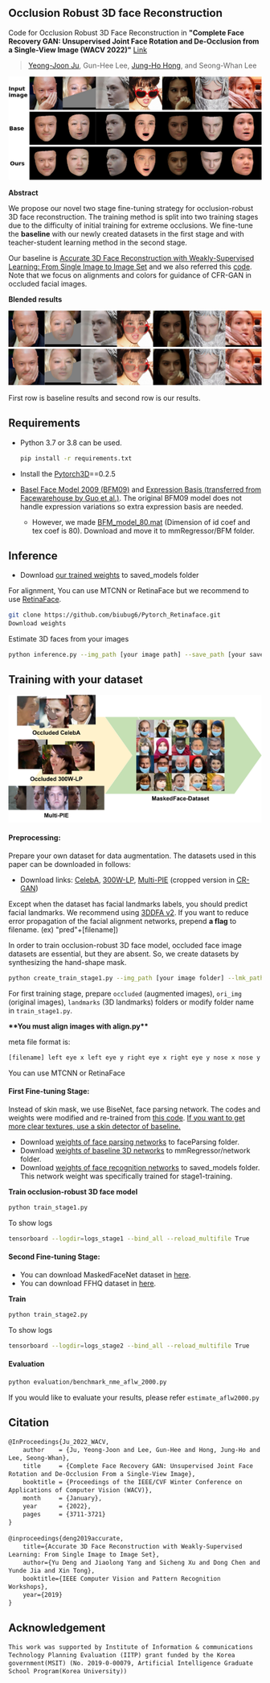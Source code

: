 ## Occlusion Robust 3D face Reconstruction

Code for Occlusion Robust 3D Face Reconstruction in **"Complete Face Recovery GAN: Unsupervised Joint Face Rotation and De-Occlusion from a Single-View Image (WACV 2022)"** [Link](https://github.com/yeongjoonJu/CFR-GAN)

> [Yeong-Joon Ju](https://github.com/yeongjoonJu), Gun-Hee Lee, [Jung-Ho Hong](https://github.com/KUMartin77?tab=repositories), and Seong-Whan Lee

<img src="./data/figure1_3d.png" style="zoom:60%;" />

**Abstract**

We propose our novel two stage fine-tuning strategy for occlusion-robust 3D face reconstruction. The training method is split into two training stages due to the difficulty of initial training for extreme occlusions. We fine-tune the **baseline** with our newly created datasets in the first stage and with teacher-student learning method in the second stage.

Our baseline is [Accurate 3D Face Reconstruction with Weakly-Supervised Learning: From Single Image to Image Set](https://github.com/microsoft/Deep3DFaceReconstruction) and we also referred this [code](https://github.com/changhongjian/Deep3DFaceReconstruction-pytorch). Note that we focus on alignments and colors for guidance of CFR-GAN in occluded facial images.

**Blended results**

<img src="./data/figure2_blend.png" style="zoom:60%;" />

First row is baseline results and second row is our results.

## Requirements

+ Python 3.7 or 3.8 can be used.

  ~~~bash
  pip install -r requirements.txt
  ~~~

+ Install the [Pytorch3D](https://github.com/facebookresearch/pytorch3d)==0.2.5

+ [Basel Face Model 2009 (BFM09)](https://faces.dmi.unibas.ch/bfm/main.php?nav=1-0&id=basel_face_model) and [Expression Basis (transferred from Facewarehouse by Guo et al.)](https://github.com/Juyong/3DFace). The original BFM09 model does not handle expression variations so extra expression basis are needed.
  
  + However, we made [BFM_model_80.mat](https://koreaoffice-my.sharepoint.com/:u:/g/personal/yj_ju_korea_ac_kr/EXz8RWQEwalCrRLTHEfnQfEBXQS9VwSWADojypNOQpQYtQ?e=3HiRiR) (Dimension of id coef and tex coef is 80). Download and move it to mmRegressor/BFM folder.

## Inference

+ Download [our trained weights](https://koreaoffice-my.sharepoint.com/:u:/g/personal/yj_ju_korea_ac_kr/EW2RMX2ZSJBKgOJ3oSAadWwBxfD2YZH7Dt0Aw8ZCYjBZqQ?e=VMPu8q) to saved_models folder

For alignment, You can use MTCNN or RetinaFace but we recommend to use [RetinaFace](https://github.com/biubug6/Pytorch_Retinaface).

~~~bash
git clone https://github.com/biubug6/Pytorch_Retinaface.git
Download weights
~~~

Estimate 3D faces from your images

~~~bash
python inference.py --img_path [your image path] --save_path [your save path] --model_path [WEIGHT PATH]
~~~

## Training with your dataset

<img src="data/app_occ_ex.png" style="zoom:60%;" />

#### Preprocessing:

Prepare your own dataset for data augmentation. The datasets used in this paper can be downloaded in follows:

+ Download links: [CelebA](http://mmlab.ie.cuhk.edu.hk/projects/CelebA.html), [300W-LP](http://www.cbsr.ia.ac.cn/users/xiangyuzhu/projects/3DDFA/main.htm), [Multi-PIE](https://drive.google.com/open?id=1QxNCh6vfNSZkod1Rg_zHLI1FM8WyXix4) (cropped version in [CR-GAN](https://github.com/bluer555/CR-GAN))

Except when the dataset has facial landmarks labels, you should predict facial landmarks. We recommend using [3DDFA v2](https://github.com/cleardusk/3DDFA_V2). If you want to reduce error propagation of the facial alignment networks, prepend **a flag** to filename. (ex) "pred"+[filename])

 In order to train occlusion-robust 3D face model, occluded face image datasets are essential, but they are absent. So, we create datasets by synthesizing the hand-shape mask.

~~~bash
python create_train_stage1.py --img_path [your image folder] --lmk_path [your landmarks folder] --save_path [path to save]
~~~

For first training stage, prepare `occluded` (augmented images), `ori_img` (original images), `landmarks` (3D landmarks) folders or modify folder name in `train_stage1.py`.

**\*\*You must align images with align.py\*\***

meta file format is:

~~~bash
[filename] left eye x left eye y right eye x right eye y nose x nose y left mouth x left mouth y ...
~~~

You can use MTCNN or RetinaFace

#### First Fine-tuning Stage:

Instead of skin mask, we use BiseNet, face parsing network. The codes and weights were modified and re-trained from [this code](https://github.com/zllrunning/face-parsing.PyTorch). <u>If you want to get more clear textures, use a skin detector of baseline.</u>

+ Download [weights of face parsing networks](https://koreaoffice-my.sharepoint.com/:u:/g/personal/yj_ju_korea_ac_kr/ESKaheHhK3hIo_vUttKAZ5UBxKUSOKS1iEZLB01P5b226w?e=LcWfT8) to faceParsing folder.
+ Download [weights of baseline 3D networks](https://koreaoffice-my.sharepoint.com/:u:/g/personal/yj_ju_korea_ac_kr/ET8w3i6yv7tLsbaz37Kh74kB2YQJ9KEjVqwVlolUy4nZNg?e=Hi6fvb) to mmRegressor/network folder.
+ Download [weights of face recognition networks](https://koreaoffice-my.sharepoint.com/:u:/g/personal/yj_ju_korea_ac_kr/EaRL_dzGg-9BgVEhpyvdPxkBTyXqOip1aZtAlpKC5tiQEQ?e=FN7JgB) to saved_models folder. This network weight was specifically trained for stage1-training.

**Train occlusion-robust 3D face model**

~~~bash
python train_stage1.py
~~~

To show logs

~~~bash
tensorboard --logdir=logs_stage1 --bind_all --reload_multifile True
~~~

#### Second Fine-tuning Stage:

+ You can download MaskedFaceNet dataset in [here](https://github.com/cabani/MaskedFace-Net).
+ You can download FFHQ dataset in [here](https://github.com/NVlabs/ffhq-dataset).

**Train**

~~~bash
python train_stage2.py
~~~

To show logs

~~~bash
tensorboard --logdir=logs_stage2 --bind_all --reload_multifile True
~~~

#### Evaluation

~~~bash
python evaluation/benchmark_nme_aflw_2000.py
~~~

If you would like to evaluate your results, please refer `estimate_aflw2000.py`

## Citation

~~~
@InProceedings{Ju_2022_WACV,
    author    = {Ju, Yeong-Joon and Lee, Gun-Hee and Hong, Jung-Ho and Lee, Seong-Whan},
    title     = {Complete Face Recovery GAN: Unsupervised Joint Face Rotation and De-Occlusion From a Single-View Image},
    booktitle = {Proceedings of the IEEE/CVF Winter Conference on Applications of Computer Vision (WACV)},
    month     = {January},
    year      = {2022},
    pages     = {3711-3721}
}

@inproceedings{deng2019accurate,
    title={Accurate 3D Face Reconstruction with Weakly-Supervised Learning: From Single Image to Image Set},
    author={Yu Deng and Jiaolong Yang and Sicheng Xu and Dong Chen and Yunde Jia and Xin Tong},
    booktitle={IEEE Computer Vision and Pattern Recognition Workshops},
    year={2019}
}
~~~

## Acknowledgement

~~~
This work was supported by Institute of Information & communications Technology Planning Evaluation (IITP) grant funded by the Korea government(MSIT) (No. 2019-0-00079, Artificial Intelligence Graduate School Program(Korea University))
~~~
